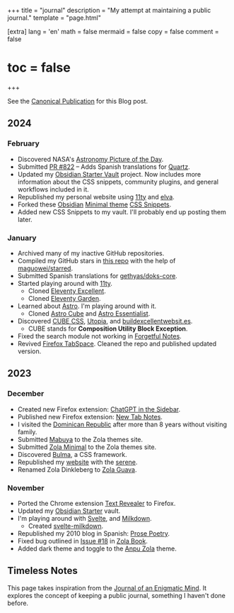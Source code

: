 +++
title = "journal"
description = "My attempt at maintaining a public journal."
template = "page.html"

[extra]
lang = 'en'
math = false
mermaid = false
copy = false
comment = false
# toc = false
+++

See the [Canonical Publication](https://miguelpimentel.do/en/journal/) for this Blog post.

## 2024

### February

- Discovered NASA's [Astronomy Picture of the Day](https://apod.nasa.gov/apod/).
- Submitted [PR #822](https://github.com/jackyzha0/quartz/pull/822) – Adds Spanish translations for [Quartz](https://github.com/jackyzha0/quartz).
- Updated my [Obsidian Starter Vault](https://github.com/semanticdata/obsidian-starter-vault) project. Now includes more information about the CSS snippets, community plugins, and general workflows included in it.
- Republished my personal website using [11ty](https://www.11ty.dev/) and [elva](https://github.com/scottsweb/elva).
- Forked these [Obsidian](https://obsidian.md) [Minimal theme](https://github.com/kepano/obsidian-minimal) [CSS Snippets](https://github.com/replete/obsidian-minimal-theme-css-snippets).
- Added new CSS Snippets to my vault. I'll probably end up posting them later.

### January

- Archived many of my inactive GitHub repositories.
- Compiled my GitHub stars in [this repo](https://github.com/semanticdata/github-stars) with the help of [maguowei/starred](https://github.com/maguowei/starred).
- Submitted Spanish translations for [gethyas/doks-core](https://github.com/gethyas/doks-core).
- Started playing around with [11ty](https://www.11ty.dev/).
  - Cloned [Eleventy Excellent](https://github.com/madrilene/eleventy-excellent).
  - Cloned [Eleventy Garden](https://github.com/binyamin/eleventy-garden).
- Learned about [Astro](https://astro.build/). I'm playing around with it.
  - Cloned [Astro Cube](https://github.com/semanticdata/astro-cube) and [Astro Essentialist](https://github.com/0xShapeShifter/essentialist).
- Discovered [CUBE CSS](https://cube.fyi/), [Utopia](https://utopia.fyi/), and [buildexcellentwebsit.es](https://buildexcellentwebsit.es/).
  - CUBE stands for **Composition Utility Block Exception**.
- Fixed the search module not working in [Forgetful Notes](https://github.com/semanticdata/forgetful-notes).
- Revived [Firefox TabSpace](https://github.com/semanticdata/firefox-tabspace). Cleaned the repo and published updated version.

## 2023

### December

- Created new Firefox extension: [ChatGPT in the Sidebar](https://github.com/semanticdata/firefox-chatgpt-in-sidebar).
- Published new Firefox extension: [New Tab Notes](https://github.com/semanticdata/firefox-new-tab-notes).
- I visited the [Dominican Republic](https://en.wikipedia.org/wiki/Dominican_Republic) after more than 8 years without visiting family.
- Submitted [Mabuya](https://github.com/semanticdata/mabuya) to the Zola themes site.
- Submitted [Zola Minimal](https://github.com/semanticdata/zola-minimal) to the Zola themes site.
- Discovered [Bulma](https://bulma.io/), a CSS framework.
- Republished my [website](https://github.com/semanticdata/semanticdata.github.io) with the [serene](https://github.com/isunjn/serene).
- Renamed Zola Dinkleberg to [Zola Guava](https://github.com/semanticdata/zola-guava).

### November

- Ported the Chrome extension [Text Revealer](https://github.com/jamigibbs/text-revealer-chrome-extension) to Firefox.
- Updated my [Obsidian Starter](https://github.com/semanticdata/obsidian-starter-vault) vault.
- I'm playing around with [Svelte](https://svelte.dev/), and [Milkdown](https://milkdown.dev/).
  - Created [svelte-milkdown](https://github.com/semanticdata/svelte-milkdown).
- Republished my 2010 blog in Spanish: [Prose Poetry](https://github.com/semanticdata/prose-poetry).
- Fixed bug outlined in [Issue #18](https://github.com/getzola/book/issues/18) in [Zola Book](https://github.com/getzola/book).
- Added dark theme and toggle to the [Anpu Zola](https://github.com/zbrox/anpu-zola-theme) theme.

## Timeless Notes

This page takes inspiration from the [Journal of an Enigmatic Mind](https://speyllsite.pages.dev/journal/). It explores the concept of keeping a public journal, something I haven't done before.
